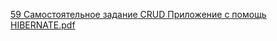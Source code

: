[59 Самостоятельное задание CRUD Приложение с помощь HIBERNATE.pdf](https://github.com/Annata13/CRUDAppAndHibernate/files/15488588/59.CRUD.HIBERNATE.pdf)
